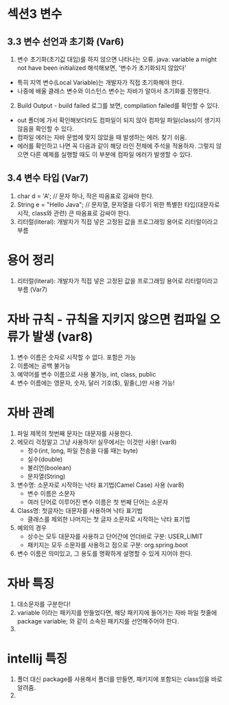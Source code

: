 # 섹션3 변수
## 3.3 변수 선언과 초기화 (Var6)
1. 변수 초기화(초기값 대입)를 하지 않으면 나타나는 오류.
    java: variable a might not have been initialized
    해석해보면, '변수가 초기화되지 않았다' 
- 특히 지역 변수(Local Variable)는 개발자가 직접 초기화해야 한다. 
- 나중에 배울 클래스 변수와 이스턴스 변수는 자바가 알아서 초기화를 진행한다.
2. Build Output - build failed 로그를 보면, compilation failed를 확인할 수 있다.
- out 폴더에 가서 확인해보더라도 컴파일이 되지 않아 컴파일 파일(class)이 생기지 않음을 확인할 수 있다.
- 컴파일 에러는 자바 문법에 맞지 않았을 때 발생하는 에러. 찾기 쉬움.    
- 에러를 확인하고 나면 꼭 다음과 같이 해당 라인 전체에 주석을 적용하자. 그렇지 않으면 다른 예제를 실행할 때도 이 부분에 컴파일 에러가 발생할 수 있다.

## 3.4 변수 타입 (Var7)
1. char d = 'A';       // 문자 하나, 작은 따옴표로 감싸야 한다.
2. String e = "Hello Java"; // 문자열, 문자열을 다루기 위한 특별한 타입(대문자로 시작, class와 관련) 큰 따옴표로 감싸야 한다.
3. 리터럴(literal): 개발자가 직접 넣은 고정된 값을 프로그래밍 용어로 리터럴이라고 부름


# 용어 정리
1. 리터럴(literal): 개발자가 직접 넣은 고정된 값을 프로그래밍 용어로 리터럴이라고 부름 (Var7)

# 자바 규칙 - 규칙을 지키지 않으면 컴파일 오류가 발생  (var8)
1. 변수 이름은 숫자로 시작할 수 없다. 포함은 가능
2. 이름에는 공백 불가능
3. 예약어를 변수 이름으로 사용 불가능, int, class, public
4. 변수 이름에는 영문자, 숫자, 달러 기호($), 밑줄(_)만 사용 가능!

# 자바 관례
1. 파일 제목의 첫번째 문자는 대문자를 사용한다.
2. 메모리 걱정말고 그냥 사용하자! 실무에서는 이것만 사용! (var8)
   - 정수(int, long, 파일 전송을 다룰 때는 byte)
   - 실수(double)
   - 불리언(boolean)
   - 문자열(String)
3. 변수명: 소문자로 시작하는 낙타 표기법(Camel Case) 사용 (var8)
   - 변수 이름은 소문자
   - 여러 단어로 이루어진 변수 이름은 첫 번째 단어는 소문자
4. Class명: 첫글자는 대문자를 사용하며 낙타 표기법
   - 클래스를 제외한 나머지는 첫 글자 소문자로 시작하는 낙타 표기법
5. 예외의 경우
   - 상수는 모두 대문자를 사용하고 단어간에 언더바로 구분: USER_LIMIT
   - 패키지는 모두 소문자를 사용하고 점으로 구분: org.spring.boot
6. 변수 이름은 의미있고, 그 용도를 명확하게 설명할 수 있게 지어야 한다.

# 자바 특징
1. 대소문자를 구분한다!
2. variable 이라는 패키지를 만들었다면, 해당 패키지에 들어가는 자바 파일 첫줄에 package variable; 와 같이 소속된 패키지를 선언해주어야 한다.
3. 

# intellij 특징
1. 폴더 대신 package를 사용해서 폴더를 만들면, 패키지에 포함되는 class임을 바로 알려줌.
2. 